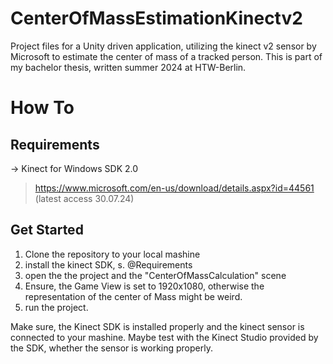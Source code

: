 # CenterOfMassEstimationKinectv2
Project files for a Unity driven application, utilizing the kinect v2 sensor by Microsoft to estimate the center of mass of a tracked person.
This is part of my bachelor thesis, written summer 2024 at HTW-Berlin.

# How To
## Requirements
-> Kinect for Windows SDK 2.0
> https://www.microsoft.com/en-us/download/details.aspx?id=44561 (latest access 30.07.24)


## Get Started
1. Clone the repository to your local mashine
2. install the kinect SDK, s. @Requirements
3. open the the project and the "CenterOfMassCalculation" scene
4. Ensure, the Game View is set to 1920x1080, otherwise the representation of the center of Mass might be weird.
5. run the project.

Make sure, the Kinect SDK is installed properly and the kinect sensor is connected to your mashine.
Maybe test with the Kinect Studio provided by the SDK, whether the sensor is working properly.

